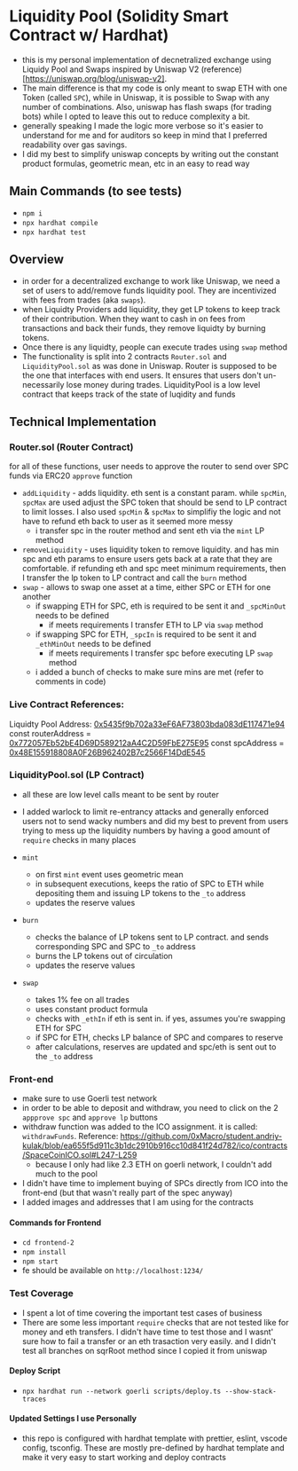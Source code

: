 # Liquidity Pool (Solidity Smart Contract w/ Hardhat)

- this is my personal implementation of decnetralized exchange using Liquidy Pool and Swaps inspired by Uniswap V2 (reference)[https://uniswap.org/blog/uniswap-v2].
- The main difference is that my code is only meant to swap ETH with one Token (called `SPC`), while in Uniswap, it is possible to Swap with any number of combinations. Also, uniswap has flash swaps (for trading bots) while I opted to leave this out to reduce complexity a bit.
- generally speaking I made the logic more verbose so it's easier to understand for me and for auditors so keep in mind that I preferred readability over gas savings.
- I did my best to simplify uniswap concepts by writing out the constant product formulas, geometric mean, etc in an easy to read way

## Main Commands (to see tests)

- `npm i`
- `npx hardhat compile`
- `npx hardhat test`

## Overview

- in order for a decentralized exchange to work like Uniswap, we need a set of users to add/remove funds liquidity pool. They are incentivized with fees from trades (aka `swaps`).
- when Liquidty Providers add liquidity, they get LP tokens to keep track of their contribution. When they want to cash in on fees from transactions and back their funds, they remove liquidty by burning tokens.
- Once there is any liquidty, people can execute trades using `swap` method
- The functionality is split into 2 contracts `Router.sol` and `LiquidityPool.sol` as was done in Uniswap. Router is supposed to be the one that interfaces with end users. It ensures that users don't un-necessarily lose money during trades. LiquidityPool is a low level contract that keeps track of the state of luqidity and funds

## Technical Implementation

### Router.sol (Router Contract)

for all of these functions, user needs to approve the router to send over SPC funds via ERC20 `approve` function

- `addLiquidity` - adds liquidity. eth sent is a constant param. while `spcMin`, `spcMax` are used adjust the SPC token that should be send to LP contract to limit losses. I also used `spcMin` & `spcMax` to simplifiy the logic and not have to refund eth back to user as it seemed more messy
  - i transfer spc in the router method and sent eth via the `mint` LP method
- `removeLiquidity` - uses liquidity token to remove liquidity. and has min spc and eth params to ensure users gets back at a rate that they are comfortable. if refunding eth and spc meet minimum requirements, then I transfer the lp token to LP contract and call the `burn` method
- `swap` - allows to swap one asset at a time, either SPC or ETH for one another
  - if swapping ETH for SPC, eth is required to be sent it and `_spcMinOut` needs to be defined
    - if meets requirements I transfer ETH to LP via `swap` method
  - if swapping SPC for ETH, `_spcIn` is required to be sent it and `_ethMinOut` needs to be defined
    - if meets requirements I transfer spc before executing LP `swap` method
  - i added a bunch of checks to make sure mins are met (refer to comments in code)

### Live Contract References:

Liquidty Pool Address: [0x5435f9b702a33eF6AF73803bda083dE117471e94](https://goerli.etherscan.io/address/0x5435f9b702a33eF6AF73803bda083dE117471e94)
const routerAddress = [0x772057Eb52bE4D69D589212aA4C2D59FbE275E95](https://goerli.etherscan.io/address/0x772057Eb52bE4D69D589212aA4C2D59FbE275E95)
const spcAddress = [0x48E155918808A0F26B962402B7c2566F14DdE545](https://goerli.etherscan.io/address/0x48E155918808A0F26B962402B7c2566F14DdE545)

### LiquidityPool.sol (LP Contract)

- all these are low level calls meant to be sent by router
- I added warlock to limit re-entrancy attacks and generally enforced users not to send wacky numbers and did my best to prevent from users trying to mess up the liquidity numbers by having a good amount of `require` checks in many places

- `mint`
  - on first `mint` event uses geometric mean
  - in subsequent executions, keeps the ratio of SPC to ETH while depositing them and issuing LP tokens to the `_to` address
  - updates the reserve values
- `burn`
  - checks the balance of LP tokens sent to LP contract. and sends corresponding SPC and SPC to `_to` address
  - burns the LP tokens out of circulation
  - updates the reserve values
- `swap`
  - takes 1% fee on all trades
  - uses constant product formula
  - checks with `_ethIn` if eth is sent in. if yes, assumes you're swapping ETH for SPC
  - if SPC for ETH, checks LP balance of SPC and compares to reserve
  - after calculations, reserves are updated and spc/eth is sent out to the `_to` address

### Front-end

- make sure to use Goerli test network
- in order to be able to deposit and withdraw, you need to click on the 2 `appprove spc` and `approve lp` buttons
- withdraw function was added to the ICO assignment. it is called: `withdrawFunds`. Reference: https://github.com/0xMacro/student.andriy-kulak/blob/ea655f5d911c3b1dc2910b916cc10d841f24d782/ico/contracts/SpaceCoinICO.sol#L247-L259
  - because I only had like 2.3 ETH on goerli network, I couldn't add much to the pool
- I didn't have time to implement buying of SPCs directly from ICO into the front-end (but that wasn't really part of the spec anyway)
- I added images and addresses that I am using for the contracts

#### Commands for Frontend

- `cd frontend-2`
- `npm install`
- `npm start`
- fe should be available on `http://localhost:1234/`

### Test Coverage

- I spent a lot of time covering the important test cases of business
- There are some less important `require` checks that are not tested like for money and eth transfers. I didn't have time to test those and I wasnt' sure how to fail a transfer or an eth trasaction very easily. and I didn't test all branches on sqrRoot method since I copied it from uniswap

#### Deploy Script

- `npx hardhat run --network goerli scripts/deploy.ts --show-stack-traces`

#### Updated Settings I use Personally

- this repo is configured with hardhat template with prettier, eslint, vscode config, tsconfig. These are mostly pre-defined by hardhat template and make it very easy to start working and deploy contracts
